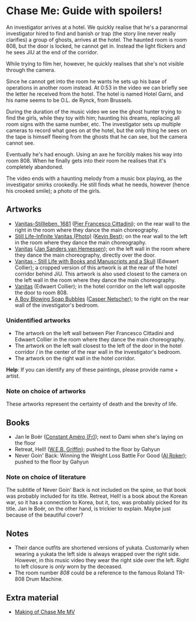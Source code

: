 # Chase Me: Guide with spoilers!

An investigator arrives at a hotel. We quickly realise that he's
a paranormal investigator hired to find and banish or trap
(the story line never really clarifies) a group of ghosts, arrives at the hotel.
The haunted room is room 808, but the door is locked, he cannot get in.
Instead the light flickers and he sees JiU at the end of the corridor.

While trying to film her, however, he quickly realises that she's not visible through the camera.

Since he cannot get into the room he wants he sets up his base of operations in another room instead.
At 0:53 in the video we can briefly see the letter he received from the hotel.
The hotel is named Hotel Garni, and his name seems to be O.L. de Rynck, from Brussels.

During the duration of the music video we see the ghost hunter
trying to find the girls, while they toy with him; haunting his dreams,
replacing all room signs with the same number, etc.
The investigator sets up multiple cameras to record what goes on at the hotel,
but the only thing he sees on the tape is himself fleeing from the ghosts that he can see,
but the camera cannot see.

Eventually he's had enough. Using an axe he forcibly makes his way into room 808.
When he finally gets into their room he realises that it's completely abandoned.

The video ends with a haunting melody from a music box playing, as the investigator
smirks crookedly.  He still finds what he needs, however (hence his crooked smile);
a photo of the girls.

## Artworks

* [Vanitas-Stillleben, 1681](https://www.artnet.com/artists/pier-francesco-cittadini/a-vanitas-still-life-with-violin-collaboration-mI-GFNRcMBJHYvGjcTy9ug2) ([Pier Francesco Cittadini](https://en.wikipedia.org/wiki/Pierfrancesco_Cittadini)); on the rear wall to the right in the room where they dance the main choreography.
* [Still Life-Infinite Vanitas (Photo)](https://www.flickr.com/photos/kevsyd/5566316575) ([Kevin Best](https://www.flickr.com/photos/kevsyd/)); on the rear wall to the left in the room where they dance the main choreography.
* [Vanitas](https://www.wikiart.org/en/jan-van-hemessen/vanit) ([Jan Sanders van Hemessen](https://en.wikipedia.org/wiki/Jan_Sanders_van_Hemessen)); on the left wall in the room where they dance the main choreography, directly over the door.
* [Vanitas - Still Life with Books and Manuscripts and a Skull](https://artsandculture.google.com/asset/vanitas-still-life-with-books-and-manuscripts-and-a-skull/DwF8UvX5vRxoAw) (Edwaert Collier); a cropped version of this artwork is at the rear of the hotel corridor behind JiU. This artwork is also used closest to the camera on the left wall in the room where they dance the main choreography.
* [Vanitas](https://prints.denverartmuseum.org/detail/506935/collier-a-vanitas-1669) (Edwaert Collier); in the hotel corridor on the left wall opposite the door to room 808.
* [A Boy Blowing Soap Bubbles](https://commons.wikimedia.org/wiki/File:Caspar_Netscher_-_A_boy_blowing_soap_bubbles.jpg) ([Casper Netscher](https://en.wikipedia.org/wiki/Caspar_Netscher)); to the right on the rear wall of the investigator's bedroom.


### Unidentified artworks

* The artwork on the left wall between Pier Francesco Cittadini and Edwaert Collier in the room where they dance the main choreography.
* The artwork on the left wall closest to the left of the door in the hotel corridor / in the center of the rear wall in the investigator's bedroom.
* The artwork on the right wall in the hotel corridor.

**Help**: If you can identify any of these paintings, please provide name + artist.


### Note on choice of artworks

These artworks represent the certainty of death and the brevity of life.

## Books

* Jan le Boër ([Constant Améro (Fr)](https://fr.wikipedia.org/wiki/Constant_Am%C3%A9ro)); next to Dami when she's laying on the floor
* Retreat, Hell! ([W.E.B. Griffin](https://en.wikipedia.org/wiki/W._E._B._Griffin)); pushed to the floor by Gahyun
* Never Goin' Back: Winning the Weight Loss Battle For Good ([Al Roker](https://en.wikipedia.org/wiki/Al_Roker)); pushed to the floor by Gahyun

### Note on choice of literature

The subtitle of Never Goin' Back is not included on the spine,
so that book was probably included for its title.
Retreat, Hell! is a book about the Korean war, so it has a connection
to Korea, but it, too, was probably picked for its title.
Jan le Boër, on the other hand, is trickier to explain. Maybe just because of the beautiful cover?

## Notes

* Their dance outfits are shortened versions of yukata.
  Customarily when wearing a yukata the left side is always
  wrapped over the right side. However, in this music video they wear the right side over the left.
  Right to left closure is *only* worn by the deceased.
* The room number *808* could be a reference to the famous Roland TR-808 Drum Machine.

## Extra material

* [Making of Chase Me MV](https://www.youtube.com/watch?v=uIzbI0zv5F4)
